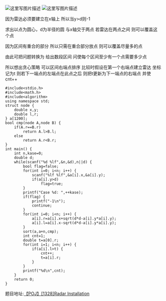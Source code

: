 ![这里写图片描述](http://img.blog.csdn.net/20160723100925742)
![这里写图片描述](http://img.blog.csdn.net/20160723100930711)

因为雷达必须要建立在x轴上
所以当y>d则-1

求出以点为圆心，d为半径的圆
与x轴交于两点
若雷达在两点之间
则可以覆盖这个点

因为区间有重合的部分
所以只需在重合部分放点
则可以覆盖尽量多的点

由此可把问题转换为
给出数段区间
问使每个区间至少有一个点需要多少点

所以想出贪心策略
可以区间右端点排序
比较时假设在第一个右端点建立雷达
坐标记为t
则若下一端点的左端点在此点之后
则把t更新为下一端点的右端点
并使cnt++

```
#include<stdio.h>
#include<math.h>
#include<algorithm>
using namespace std;
struct node {
	double x,y;
	double l,r;
} a[1200];
bool cmp(node A,node B) {
	if(A.r==B.r)
		return A.l>B.l;
	else
		return A.r<B.r;
}
int main() {
	int n,kase=0;
	double d;
	while(scanf("%d %lf",&n,&d),n||d) {
		bool flag=false;
		for(int i=0; i<n; i++) {
			scanf("%lf %lf",&a[i].x,&a[i].y);
			if(a[i].y>d)
				flag=true;
		}
		printf("Case %d: ",++kase);
		if(flag) {
			printf("-1\n");
			continue;
		}
		for(int i=0; i<n; i++) {
			a[i].r=a[i].x+sqrt(d*d-a[i].y*a[i].y);
			a[i].l=a[i].x-sqrt(d*d-a[i].y*a[i].y);
		}
		sort(a,a+n,cmp);
		int cnt=1;
		double t=a[0].r;
		for(int i=1; i<n; i++) {
			if(a[i].l>t) {
				cnt++;
				t=a[i].r;
			}
		}
		printf("%d\n",cnt);
	}
	return 0;
}

```

题目地址:[【POJ】[1328]Radar Installation](http://poj.org/problem?id=1328)